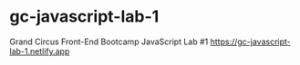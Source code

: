 # gc-javascript-lab-1
Grand Circus Front-End Bootcamp JavaScript Lab #1
https://gc-javascript-lab-1.netlify.app
